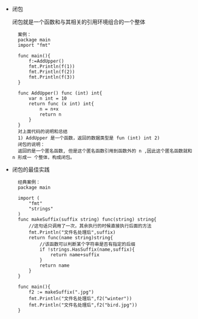 - 闭包

    闭包就是一个函数和与其相关的引用环境组合的一个整体
    
        案例：
        package main
        import "fmt"
        
        func main(){
        	f:=AddUpper()
        	fmt.Println(f(1))
        	fmt.Println(f(2))
        	fmt.Println(f(3))
        }
        
        func AddUpper() func (int) int{
        	var n int = 10
        	return func (x int) int{
        		n = n+x
        		return n
        	}
        }
        对上面代码的说明和总结
        1) AddUpper 是一个函数，返回的数据类型是 fun (int) int 2) 
        闭包的说明：
        返回的是一个匿名函数, 但是这个匿名函数引用到函数外的 n ,因此这个匿名函数就和 n 形成一 个整体，构成闭包。

- 闭包的最佳实践

        经典案例：
        package main
        
        import (
        	"fmt"
        	"strings"
        )
        func makeSuffix(suffix string) func(string) string{
        	//这句话只调用了一次，其余执行的时候直接执行后面的方法
        	fmt.Println("文件名处理后",suffix)
        	return func(name string)string{
        		//该函数可以判断某个字符串是否有指定的后缀
        		if !strings.HasSuffix(name,suffix){
        			return name+suffix
        		}
        		return name
        	}
        }
        
        func main(){
        	f2 := makeSuffix(".jpg")
        	fmt.Println("文件名处理后",f2("winter"))
        	fmt.Println("文件名处理后",f2("bird.jpg"))
        }
